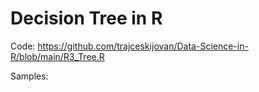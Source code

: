 # Decision Tree in R

Code: https://github.com/trajceskijovan/Data-Science-in-R/blob/main/R3_Tree.R

Samples:


